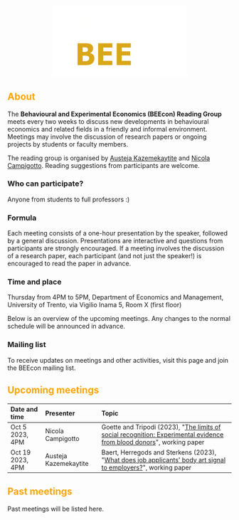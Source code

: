 <p align="center"><img src="Beecon_prova.png" width="60%"></p>

## <span style="color:orange"> About </span> 

The **Behavioural and Experimental Economics (BEEcon) Reading Group** meets every two weeks to discuss new developments in behavioural economics and related fields in a friendly and informal environment. Meetings may involve the discussion of research papers or ongoing projects by students or faculty members.

The reading group is organised by [Austeja Kazemekaytite](mailto:a.kazemekaityte@unitn.it?subject=BEEcon%20Reading%20Group) and [Nicola Campigotto](mailto:nicola.campigotto@unitn.it?subject=BEEcon%20Reading%20Group). Reading suggestions from participants are welcome.

### Who can participate?

Anyone from students to full professors :)

### Formula

Each meeting consists of a one-hour presentation by the speaker, followed by a general discussion. Presentations are interactive and questions from participants are strongly encouraged. If a meeting involves the discussion of a research paper, each participant (and not just the speaker!) is encouraged to read the paper in advance.

### Time and place

Thursday from 4PM to 5PM, Department of Economics and Management, University of Trento, via Vigilio Inama 5, Room X (first floor)

Below is an overview of the upcoming meetings. Any changes to the normal schedule will be announced in advance.

### Mailing list

To receive updates on meetings and other activities, visit this page and join the BEEcon mailing list.

## <span style="color:orange"> Upcoming meetings </span>  

| **Date and time** | **Presenter** | **Topic** |
|:---|:---|:---|
| Oct 5 2023, 4PM | Nicola Campigotto | Goette and Tripodi (2023), "[The limits of social recognition: Experimental evidence from blood donors](https://www.egontripodi.com/papers/recognition.pdf)", working paper |
| Oct 19 2023, 4PM | Austeja Kazemekaytite | Baert, Herregods and Sterkens (2023), "[What does job applicants' body art signal to employers?](https://docs.iza.org/dp16311.pdf)", working paper |


## <span style="color:orange"> Past meetings </span>  

Past meetings will be listed here.
